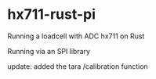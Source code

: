 # hx711-rust-pi
Running a loadcell with ADC hx711 on Rust


Running via an SPI library


update: added the tara /calibration function

